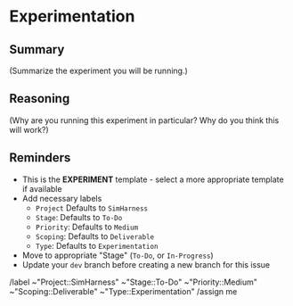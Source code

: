 # Experimentation

## Summary

(Summarize the experiment you will be running.)

## Reasoning

(Why are you running this experiment in particular? Why do you think this will work?)

## Reminders
- This is the **EXPERIMENT** template - select a more appropriate template if available
- Add necessary labels
    - `Project` Defaults to `SimHarness`
    - `Stage`: Defaults to `To-Do`
    - `Priority`: Defaults to `Medium`
    - `Scoping`: Defaults to `Deliverable`
    - `Type`: Defaults to `Experimentation`
- Move to appropriate "Stage" (`To-Do`, or `In-Progress`)
- Update your `dev` branch before creating a new branch for this issue

/label ~"Project::SimHarness" ~"Stage::To-Do" ~"Priority::Medium" ~"Scoping::Deliverable" ~"Type::Experimentation"
/assign me